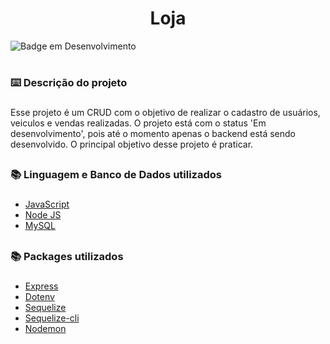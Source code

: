 <h1 align="center">Loja</h1>

![Badge em Desenvolvimento](http://img.shields.io/static/v1?label=STATUS&message=EM%20DESENVOLVIMENTO&color=GREEN&style=for-the-badge)

# <h3>:keyboard: Descrição do projeto<h3/>
<p>Esse projeto é um CRUD com o objetivo de realizar o cadastro de usuários, veiculos e vendas realizadas. O projeto está com o status 'Em desenvolvimento', pois até o momento apenas o backend está sendo desenvolvido. O principal objetivo desse projeto é praticar.<p/>
  
 ## <h3>:books: Linguagem e Banco de Dados utilizados<h3/>

- [JavaScript](https://developer.mozilla.org/pt-BR/docs/Web/JavaScript)
- [Node JS](https://nodejs.org/dist/latest-v18.x/docs/api/synopsis.html)
- [MySQL](https://www.mysql.com/)

 ## <h3>:books: Packages utilizados<h3/>

- [Express](https://expressjs.com/pt-br/)
- [Dotenv](https://www.npmjs.com/package/dotenv)
- [Sequelize](https://sequelize.org/)
- [Sequelize-cli](https://sequelize.org/docs/v6/other-topics/migrations/)
- [Nodemon](https://www.npmjs.com/package/nodemon)


